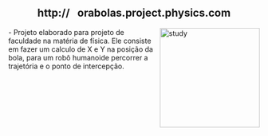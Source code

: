 <div align = "middle"> <H2> http://⠀orabolas.project.physics.com </H2> </div> 
<img align = "right" src="https://i.pinimg.com/originals/a8/09/94/a8099418b2137e113c808fff5df2dc2a.gif" width="200" height = "200" alt="study">
- Projeto elaborado para projeto de faculdade na matéria de física. Ele consiste em fazer um calculo de X e Y na posição da bola, para um robô humanoide percorrer a trajetória e o ponto de intercepção.
